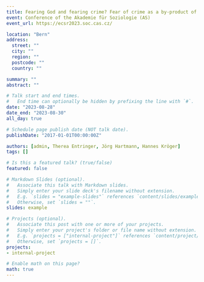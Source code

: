 ```yaml
---
title: Fearing God and fearing crime? Fear of crime as a by-product of secularization in Germany
event: Conference of the Akademie für Soziologie (AS)
event_url: https://ecsr2023.soc.cas.cz/

location: "Bern"
address:
  street: ""
  city: ""
  region: ""
  postcode: ""
  country: ""

summary: ""
abstract: ""

# Talk start and end times.
#   End time can optionally be hidden by prefixing the line with `#`.
date: "2023-08-28"
date_end: "2023-08-30"
all_day: true

# Schedule page publish date (NOT talk date).
publishDate: "2017-01-01T00:00:00Z"

authors: [admin, Therea Entringer, Jörg Hartmann, Hannes Kröger]
tags: []

# Is this a featured talk? (true/false)
featured: false

# Markdown Slides (optional).
#   Associate this talk with Markdown slides.
#   Simply enter your slide deck's filename without extension.
#   E.g. `slides = "example-slides"` references `content/slides/example-slides.md`.
#   Otherwise, set `slides = ""`.
slides: example

# Projects (optional).
#   Associate this post with one or more of your projects.
#   Simply enter your project's folder or file name without extension.
#   E.g. `projects = ["internal-project"]` references `content/project/deep-learning/index.md`.
#   Otherwise, set `projects = []`.
projects:
- internal-project

# Enable math on this page?
math: true
---
```

